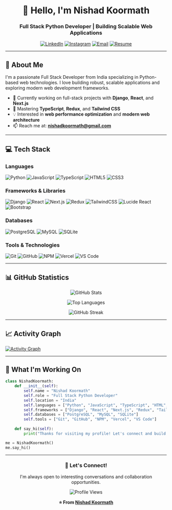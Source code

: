 <div align="center">
  
# 👋 Hello, I'm Nishad Koormath

### Full Stack Python Developer | Building Scalable Web Applications

[![LinkedIn](https://img.shields.io/badge/LinkedIn-0077B5?style=for-the-badge&logo=linkedin&logoColor=white)](https://linkedin.com/in/nishad-koormath)
[![Instagram](https://img.shields.io/badge/Instagram-E4405F?style=for-the-badge&logo=instagram&logoColor=white)](https://instagram.com/nishad_koormath_)
[![Email](https://img.shields.io/badge/Email-D14836?style=for-the-badge&logo=gmail&logoColor=white)](mailto:nishadkoormath@gmail.com)
[![Resume](https://img.shields.io/badge/Resume-4285F4?style=for-the-badge&logo=google-drive&logoColor=white)](https://1drv.ms/w/c/389d97c8274cfcec/EdQRTdTaSqVOn4nwmID5ghQB58emwJ_Sw5o6_ZlH9glN9A?e=acr8Ef)

</div>

---

## 🚀 About Me

I'm a passionate Full Stack Developer from India specializing in Python-based web technologies. I love building robust, scalable applications and exploring modern web development frameworks.

- 🔭 Currently working on full-stack projects with **Django**, **React**, and **Next.js**
- 🌱 Mastering **TypeScript**, **Redux**, and **Tailwind CSS**
- 💡 Interested in **web performance optimization** and **modern web architecture**
- 📫 Reach me at: **nishadkoormath@gmail.com**

---

## 💻 Tech Stack

### Languages
![Python](https://img.shields.io/badge/Python-3776AB?style=for-the-badge&logo=python&logoColor=white)
![JavaScript](https://img.shields.io/badge/JavaScript-F7DF1E?style=for-the-badge&logo=javascript&logoColor=black)
![TypeScript](https://img.shields.io/badge/TypeScript-007ACC?style=for-the-badge&logo=typescript&logoColor=white)
![HTML5](https://img.shields.io/badge/HTML5-E34F26?style=for-the-badge&logo=html5&logoColor=white)
![CSS3](https://img.shields.io/badge/CSS3-1572B6?style=for-the-badge&logo=css3&logoColor=white)

### Frameworks & Libraries
![Django](https://img.shields.io/badge/Django-092E20?style=for-the-badge&logo=django&logoColor=white)
![React](https://img.shields.io/badge/React-20232A?style=for-the-badge&logo=react&logoColor=61DAFB)
![Next.js](https://img.shields.io/badge/Next.js-000000?style=for-the-badge&logo=nextdotjs&logoColor=white)
![Redux](https://img.shields.io/badge/Redux-593D88?style=for-the-badge&logo=redux&logoColor=white)
![TailwindCSS](https://img.shields.io/badge/Tailwind_CSS-38B2AC?style=for-the-badge&logo=tailwind-css&logoColor=white)
![Lucide React](https://img.shields.io/badge/Lucide_React-0A0A0A?style=for-the-badge&logo=lucide&logoColor=white)
![Bootstrap](https://img.shields.io/badge/Bootstrap-563D7C?style=for-the-badge&logo=bootstrap&logoColor=white)

### Databases
![PostgreSQL](https://img.shields.io/badge/PostgreSQL-316192?style=for-the-badge&logo=postgresql&logoColor=white)
![MySQL](https://img.shields.io/badge/MySQL-005C84?style=for-the-badge&logo=mysql&logoColor=white)
![SQLite](https://img.shields.io/badge/SQLite-07405E?style=for-the-badge&logo=sqlite&logoColor=white)

### Tools & Technologies
![Git](https://img.shields.io/badge/Git-F05032?style=for-the-badge&logo=git&logoColor=white)
![GitHub](https://img.shields.io/badge/GitHub-100000?style=for-the-badge&logo=github&logoColor=white)
![NPM](https://img.shields.io/badge/NPM-CB3837?style=for-the-badge&logo=npm&logoColor=white)
![Vercel](https://img.shields.io/badge/Vercel-000000?style=for-the-badge&logo=vercel&logoColor=white)
![VS Code](https://img.shields.io/badge/VS_Code-007ACC?style=for-the-badge&logo=visual-studio-code&logoColor=white)

---

## 📊 GitHub Statistics

<div align="center">
  
![GitHub Stats](https://github-readme-stats.vercel.app/api?username=nishad-koormath&show_icons=true&theme=radical&hide_border=true&bg_color=0D1117&title_color=F85D7F&icon_color=F8D866)

![Top Languages](https://github-readme-stats.vercel.app/api/top-langs/?username=nishad-koormath&layout=compact&theme=radical&hide_border=true&bg_color=0D1117&title_color=F85D7F)

![GitHub Streak](https://github-readme-streak-stats.herokuapp.com/?user=nishad-koormath&theme=radical&hide_border=true&background=0D1117&stroke=F85D7F&ring=F85D7F&fire=F8D866&currStreakLabel=F8D866)

</div>

---

## 📈 Activity Graph

[![Activity Graph](https://github-readme-activity-graph.vercel.app/graph?username=nishad-koormath&theme=tokyo-night&hide_border=true&bg_color=0D1117&color=F85D7F&line=F8D866&point=FFFFFF)](https://github.com/nishad-koormath)

---

## 💼 What I'm Working On

```python
class NishadKoormath:
    def __init__(self):
        self.name = "Nishad Koormath"
        self.role = "Full Stack Python Developer"
        self.location = "India"
        self.languages = ["Python", "JavaScript", "TypeScript", "HTML", "CSS"]
        self.frameworks = ["Django", "React", "Next.js", "Redux", "TailwindCSS", "Bootstrap"]
        self.databases = ["PostgreSQL", "MySQL", "SQLite"]
        self.tools = ["Git", "GitHub", "NPM", "Vercel", "VS Code"]
        
    def say_hi(self):
        print("Thanks for visiting my profile! Let's connect and build something amazing together!")

me = NishadKoormath()
me.say_hi()
```

---

<div align="center">

### 💬 Let's Connect!

I'm always open to interesting conversations and collaboration opportunities.

![Profile Views](https://komarev.com/ghpvc/?username=nishad-koormath&color=F85D7F&style=for-the-badge)

**⭐ From [Nishad Koormath](https://github.com/nishad-koormath)**

</div>
